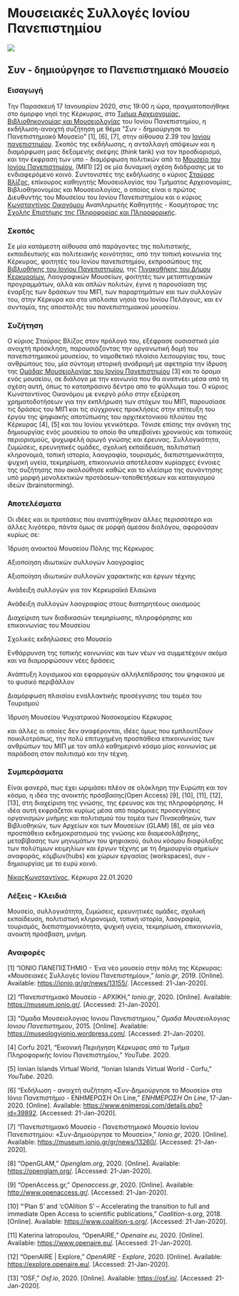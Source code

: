 



# Μουσειακές Συλλογές Ιονίου Πανεπιστημίου

![](https://ionio.gr/images/galleries/IU-ng-13155-91917/full/0003.jpg)

## 	**Συν - δημιούργησε το Πανεπιστημιακό Μουσείο**				

### Εισαγωγή 

Την Παρασκευή 17 Ιανουαρίου 2020, στις 19:00 η ώρα, πραγματοποιήθηκε στο όμορφο νησί της Κέρκυρας, στο [Τμήμα Αρχειονομίας, Βιβλιοθηκονομίας και Μουσειολογίας](http://tab.ionio.gr/el/home) του Ιονίου Πανεπιστημίου, η εκδήλωση-ανοιχτή συζήτηση με θέμα "Συν - δημιούργησε το Πανεπιστημιακό Μουσείο" [1], [6], [7], στην αίθουσα 2.39 του [Ιονίου πανεπιστημίου](https://ionio.gr/).
Σκοπός της εκδήλωσης, η ανταλλαγή απόψεων και η διαμόρφωση μιας δεξαμενής σκέψης (think tank) για τον προσδιορισμό, και την  έκφραση των υπο - διαμόρφωση πολιτικών από  το [Μουσείο του Ιονίου Πανεπιστημίου](https://museum.ionio.gr/), (ΜΙΠ) [2] σε μία δυναμική σχέση διάδρασης με το ενδιαφερόμενο κοινό.
 Συντονιστές της εκδήλωσης ο κύριος [Σταύρος Βλίζος](http://tab.ionio.gr/index.php/el/people/stayros-blizos), επίκουρος καθηγητής Μουσειολογίας του Τμήματος Αρχειονομίας, Βιβλιοθηκονομίας και Μουσειολογίας, ο οποίος είναι ο πρώτος Διευθυντής του Μουσείου του Ιονίου Πανεπιστημίου και ο κύριος [Κωνσταντίνος Οικονόμου](http://di.ionio.gr/faculty/kwnstantinos-oikonomou/) Αναπληρωτής Καθηγητής - Κοσμήτορας της [Σχολής Επιστήμης της Πληροφορίας και Πληροφορικής](http://di.ionio.gr/).

###  Σκοπός

Σε μία κατάμεστη αίθουσα από παράγοντες της πολιτιστικής, εκπαιδευτικής και πολιτειακής κοινότητας, από την τοπική κοινωνία της Κέρκυρας, φοιτητές του Ιονίου πανεπιστημίου, εκπροσώπους της [Βιβλιοθήκης του Ιονίου Πανεπιστημίου](http://iup.ionio.gr/), της [Πινακοθήκης του Δήμου Κερκυραίων](http://artcorfu.gr/), Λαογραφικών Μουσείων, φοιτητές των μεταπτυχιακών προγραμμάτων, αλλά και απλών πολιτών, έγινε η παρουσίαση της έναρξης των δράσεων του ΜΙΠ, των παραρτημάτων και των συλλογών του, στην Κέρκυρα και στα υπόλοιπα νησιά του Ιονίου Πελάγους, και εν συντομία, της αποστολής του πανεπιστημιακού μουσείου.

### Συζήτηση

 Ο κύριος Σταύρος Βλίζος στον πρόλογό του, εξέφρασε ουσιαστικά μία ανοιχτή πρόσκληση, παρουσιάζοντας την οργανωτική δομή του πανεπιστημιακού μουσείου, το νομοθετικό πλαίσιο λειτουργίας του, τους ανθρώπους του, μία σύντομη ιστορική αναδρομή με αφετηρία την ίδρυση της [Ομάδας Μουσειολογίας του Ιονίου Πανεπιστημίου](https://museologyionio.wordpress.com/) [3] και το όραμα ενός μουσείου, σε διάλογο με την κοινωνία που θα αναπνέει μέσα από τη σχέση αυτή, όπως το καταπράσινο δέντρο από το φύλλωμα του.
 Ο κύριος Κωνσταντίνος Οικονόμου με ενεργό ρόλο στην εξεύρεση χρηματοδοτήσεων για την εκπλήρωση των στόχων του ΜΙΠ, παρουσίασε τις δράσεις του ΜΙΠ και τις σύγχρονες προκλήσεις στην επίτευξη του έργου της ψηφιακής αποτύπωσης του αρχιτεκτονικού πλούτου της Κέρκυρας [4], [5] και του Ιονίου γενικότερα. Τόνισε επίσης την ανάγκη της δημιουργίας ενός μουσείου το οποίο θα υπερβαίνει χρονικούς και τοπικούς περιορισμούς, ψυχωφελή αρωγό γνώσης και έρευνας.
 Συλλογικότητα, ζυμώσεις, ερευνητικές ομάδες, σχολική εκπαίδευση, πολιτιστική κληρονομιά, τοπική ιστορία, λαογραφία, τουρισμός, διεπιστημονικότητα, ψυχική υγεία, τεκμηρίωση, επικοινωνία αποτέλεσαν κυρίαρχες έννοιες της συζήτησης που ακολούθησε καθώς και το κλείσιμο της συνάντησης υπό μορφή μονολεκτικών προτάσεων-τοποθετήσεων και καταιγισμού ιδεών (brainstorming).

### Αποτελέσματα

Οι ιδέες και οι προτάσεις που αναπτύχθηκαν άλλες περισσότερο και άλλες λιγότερο, πάντα όμως σε μορφή άμεσου διαλόγου, αφορούσαν κυρίως σε:

Ίδρυση ανοικτού Μουσείου Πόλης της Κέρκυρας

Αξιοποίηση ιδιωτικών συλλογών λαογραφίας

Αξιοποίηση ιδιωτικών συλλογών χαρακτικής και έργων τέχνης

Ανάδειξη συλλογών για τον Κερκυραϊκό Ελαιώνα

Ανάδειξη συλλογών λαογραφίας στους διατηρητέους οικισμούς

Διαχείριση των διαδικασιών τεκμηρίωσης, πληροφόρησης και επικοινωνίας του Μουσείου

Σχολικές εκδηλώσεις στο Μουσείο

Ενθάρρυνση της τοπικής κοινωνίας και των νέων να συμμετέχουν ακόμα και να διαμορφώσουν νέες δράσεις

Ανάπτυξη λογισμικού και εφαρμογών αλληλεπίδρασης του ψηφιακού με το φυσικό περιβάλλον

Διαμόρφωση πλαισίου εναλλακτικής προσέγγισης του τομέα του Τουρισμού

Ίδρυση Μουσείου Ψυχιατρικού Νοσοκομείου Κέρκυρας

και άλλες οι οποίες δεν αναφέρονται, ιδέες όμως που εμπλουτίζουν ποικιλοτρόπως, την πολύ επιτυχημένη προσπάθεια επικοινωνίας των ανθρώπων του ΜΙΠ με τον απλό καθημερινό κόσμο μίας κοινωνίας με παράδοση στον πολιτισμό και την τέχνη.

### Συμπεράσματα

Είναι φανερό, πως έχει ωριμάσει πλέον σε ολόκληρη την Ευρώπη και τον κόσμο, η ιδέα της ανοικτής πρόσβασης(Open Access) [9], [10], [11], [12], [13], στη διαχείριση της γνώσης, της έρευνας και της πληροφόρησης. Η ιδέα αυτή εκφράζεται κυρίως μέσα από παρόμοιες προσεγγίσεις οργανισμών μνήμης και πολιτισμού του τομέα των Πινακοθηκών, των Βιβλιοθηκών, των Αρχείων και των Μουσείων (GLAM) [8], σε μία νέα προσπάθεια εκδημοκρατισμού της γνώσης και διαμεσολάβησης, μεταβίβασης των μηνυμάτων του ψηφιακού, άυλου κόσμου διαφύλαξης των πολύτιμων κειμηλίων και έργων τέχνης με τη δημιουργία σημείων αναφοράς, κόμβων(hubs) και χώρων εργασίας (workspaces), συν - δημιουργίας με το ευρύ κοινό.

[ΝίκαςΚωνσταντίνος](https://orcid.org/0000-0001-5586-0073), 																														Κέρκυρα 22.01.2020

### Λέξεις - Κλειδιά

Μουσείο, συλλογικότητα, ζυμώσεις, ερευνητικές ομάδες, σχολική εκπαίδευση, πολιτιστική κληρονομιά, τοπική ιστορία, λαογραφία, τουρισμός, διεπιστημονικότητα, ψυχική υγεία, τεκμηρίωση, επικοινωνία, ανοικτή πρόσβαση, μνήμη.

### Αναφορές

[1] “ΙΟΝΙΟ ΠΑΝΕΠΙΣΤΗΜΙΟ - Ένα νέο μουσείο στην πόλη της Κέρκυρας: «Μουσειακές Συλλογές Ιονίου Πανεπιστημίου»,” *Ionio.gr*, 2019. [Online]. Available: https://ionio.gr/gr/news/13155/. [Accessed: 21-Jan-2020].







[2] “Πανεπιστημιακό Μουσείο - ΑΡΧΙΚΗ,” *Ionio.gr*, 2020. [Online]. Available: https://museum.ionio.gr/. [Accessed: 21-Jan-2020].







[3] “Ομαδα Μουσειολογιας Ιονιου Πανεπιστημιου,” *Ομαδα Μουσειολογιας Ιονιου Πανεπιστημιου*, 2015. [Online]. Available: https://museologyionio.wordpress.com/. [Accessed: 21-Jan-2020].







[4] Corfu 2021, “Εικονική Περιήγηση Κέρκυρας από το Τμήμα Πληροφορικής Ιονίου Πανεπιστημίου,” *YouTube*. 2020.







[5] Ionian Islands Virtual World, “Ionian Islands Virtual World - Corfu,” *YouTube*. 2020.







[6] “Εκδήλωση - ανοιχτή συζήτηση «Συν-Δημιούργησε το Μουσείο» στο Ιόνιο Πανεπιστήμιο - ΕΝΗΜΕΡΩΣΗ On Line,” *ΕΝΗΜΕΡΩΣΗ On Line*, 17-Jan-2020. [Online]. Available: https://www.enimerosi.com/details.php?id=39892. [Accessed: 21-Jan-2020].







[7] “Πανεπιστημιακό Μουσείο - Πανεπιστημιακό Μουσείο Ιονίου Πανεπιστημίου: «Συν-Δημιούργησε το Μουσείο»,” *Ionio.gr*, 2020. [Online]. Available: https://museum.ionio.gr/gr/news/13260/. [Accessed: 21-Jan-2020].







[8] “OpenGLAM,” *Openglam.org*, 2020. [Online]. Available: https://openglam.org/. [Accessed: 21-Jan-2020].







[9] “OpenAccess.gr,” *Openaccess.gr*, 2020. [Online]. Available: http://www.openaccess.gr/. [Accessed: 21-Jan-2020].







[10] “‘Plan S’ and ‘cOAlition S’ – Accelerating the transition to full and immediate Open Access to scientific publications,” *Coalition-s.org*, 2018. [Online]. Available: https://www.coalition-s.org/. [Accessed: 21-Jan-2020].







[11] Katerina Iatropoulou, “OpenAIRE,” *Openaire.eu*, 2020. [Online]. Available: https://www.openaire.eu/. [Accessed: 21-Jan-2020].







[12] “OpenAIRE | Explore,” *OpenAIRE - Explore*, 2020. [Online]. Available: https://explore.openaire.eu/. [Accessed: 21-Jan-2020].







[13] “OSF,” *Osf.io*, 2020. [Online]. Available: https://osf.io/. [Accessed: 21-Jan-2020].





‌

‌
